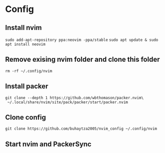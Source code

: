 # Config


## Install nvim 

`sudo add-apt-repository ppa:neovim -ppa/stable`
`sudo apt update & sudo apt install neovim`

## Remove exising nvim folder and clone this folder

`rm -rf ~/.config/nvim`

## Install packer

```
git clone --depth 1 https://github.com/wbthomason/packer.nvim\
 ~/.local/share/nvim/site/pack/packer/start/packer.nvim
 ```

## Clone config

`git clone https://github.com/buhaytza2005/nvim_config ~/.config/nvim`

## Start nvim and PackerSync
